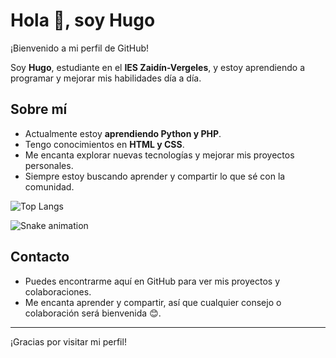 # Hola 👋, soy Hugo

¡Bienvenido a mi perfil de GitHub!  

Soy **Hugo**, estudiante en el **IES Zaidín-Vergeles**, y estoy aprendiendo a programar y mejorar mis habilidades día a día.

## Sobre mí
- Actualmente estoy **aprendiendo Python y PHP**.
- Tengo conocimientos en **HTML y CSS**.
- Me encanta explorar nuevas tecnologías y mejorar mis proyectos personales.
- Siempre estoy buscando aprender y compartir lo que sé con la comunidad.

![Top Langs](https://github-readme-stats.vercel.app/api/top-langs/?username=HugoCaceres22&layout=compact&theme=tokyonight)

![Snake animation](https://github.com/HugoCaceres22/HugoCaceres22/blob/output/github-contribution-grid-snake.svg)


## Contacto
- Puedes encontrarme aquí en GitHub para ver mis proyectos y colaboraciones.  
- Me encanta aprender y compartir, así que cualquier consejo o colaboración será bienvenida 😊.

---

¡Gracias por visitar mi perfil!
